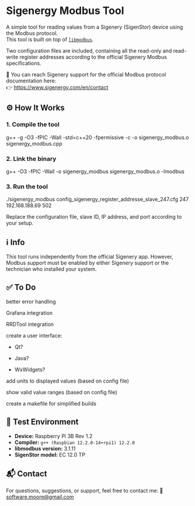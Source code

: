 # Sigenergy Modbus Tool

A simple tool for reading values from a Sigenery (SigenStor) device using the Modbus protocol.  
This tool is built on top of [`libmodbus`](https://libmodbus.org/).

Two configuration files are included, containing all the read-only and read-write register addresses according to the official Sigenery Modbus specifications.

📄 You can reach Sigenery support for the official Modbus protocol documentation here:  
👉 https://www.sigenergy.com/en/contact




## ⚙️ How It Works

### 1. Compile the tool


g++ -g -O3 -fPIC -Wall -std=c++20 -fpermissive -c -o sigenergy_modbus.o sigenergy_modbus.cpp



### 2. Link the binary

g++ -O3 -fPIC -Wall -o sigenergy_modbus sigenergy_modbus.o -lmodbus



### 3. Run the tool
./sigenergy_modbus config_sigenergy_register_addresse_slave_247.cfg 247 192.168.188.69 502

Replace the configuration file, slave ID, IP address, and port according to your setup.


## ℹ️ Info

This tool runs independently from the official Sigenery app.
However, Modbus support must be enabled by either Sigenery support or the technician who installed your system.

## ✅ To Do

better error handling

Grafana integration

RRDTool integration

create a user interface:

- Qt?

- Java?

- WxWidgets?

add units to displayed values (based on config file)

show valid value ranges (based on config file)

create a makefile for simplified builds

## 🧪 Test Environment

- **Device:** Raspberry Pi 3B Rev 1.2  
- **Compiler:** `g++ (Raspbian 12.2.0-14+rpi1) 12.2.0`  
- **libmodbus version:** 3.1.11  
- **SigenStor model:** EC 12.0 TP


## 📬 Contact

For questions, suggestions, or support, feel free to contact me:
📧 software.moore@gmail.com
